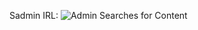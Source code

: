 Sadmin IRL:
![Admin Searches for Content](https://pics.me.me/ok-google-show-me-doggos-admin-on-the-hunt-for-4833262.png "Me")
